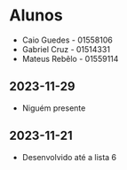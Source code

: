 # Alunos

* Caio Guedes - 01558106
* Gabriel Cruz - 01514331
* Mateus Rebêlo - 01559114

## 2023-11-29

* Niguém presente

## 2023-11-21

* Desenvolvido até a lista 6

